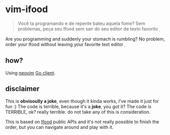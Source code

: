 # vim-ifood

> Você ta programando e de repente bateu aquela fome? Sem problemas, peça seu Ifood sem sair do seu editor de texto favorito 

Are you programming and suddenly your stomach is rumbling? No problem, order your Ifood without leaving your favorite text editor 

## how?

Using [neovim](https://neovim.io) [Go client](https://github.com/neovim/go-client).


## disclaimer

This is **obvisoully a joke**, even though it kinda works, I've made it just for fun :)
The code is terrible, because it's a **joke**, you got it?
The code is TERRIBLE, ok? really terrible. do not take any of this is consideration.

This is based on [Ifood](www.ifood.com.br) public APIs and it's not really possible to finish the order, but you can navigate around
and play with it.

